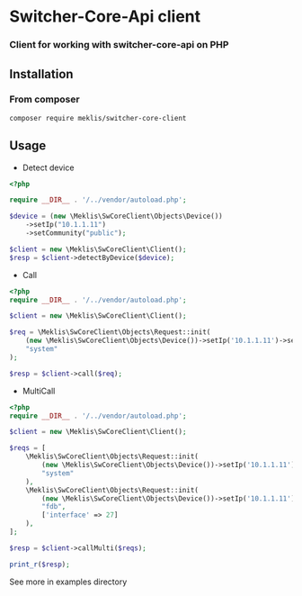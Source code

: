 # Switcher-Core-Api client 
### Client for working with switcher-core-api on PHP   


## Installation
### From composer
```shell
composer require meklis/switcher-core-client
```


## Usage   
* Detect device 
```php 
<?php

require __DIR__ . '/../vendor/autoload.php';

$device = (new \Meklis\SwCoreClient\Objects\Device())
    ->setIp("10.1.1.11")
    ->setCommunity("public");

$client = new \Meklis\SwCoreClient\Client();
$resp = $client->detectByDevice($device);
```
* Call 
```php 
<?php
require __DIR__ . '/../vendor/autoload.php';

$client = new \Meklis\SwCoreClient\Client();

$req = \Meklis\SwCoreClient\Objects\Request::init(
    (new \Meklis\SwCoreClient\Objects\Device())->setIp('10.1.1.11')->setCommunity('public'),
    "system"
);

$resp = $client->call($req);
```
* MultiCall 
```php 
<?php
require __DIR__ . '/../vendor/autoload.php';

$client = new \Meklis\SwCoreClient\Client();

$reqs = [
    \Meklis\SwCoreClient\Objects\Request::init(
        (new \Meklis\SwCoreClient\Objects\Device())->setIp('10.1.1.11')->setCommunity('public'),
        "system"
    ),
    \Meklis\SwCoreClient\Objects\Request::init(
        (new \Meklis\SwCoreClient\Objects\Device())->setIp('10.1.1.11')->setCommunity('public'),
        "fdb",
        ['interface' => 27]
    ),
];

$resp = $client->callMulti($reqs);

print_r($resp);
```    

See more in examples directory 
